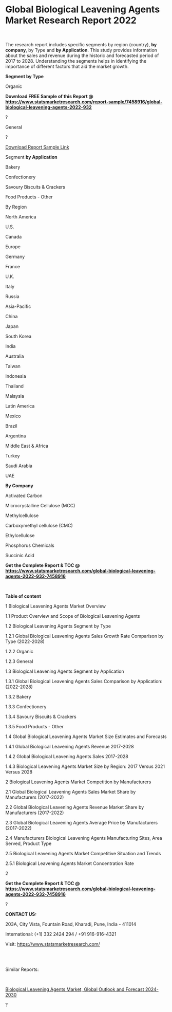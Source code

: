 <h1>Global Biological Leavening Agents Market Research Report 2022</h1><br/><p>The research report includes specific segments by region (country), <strong>by company</strong>, by Type and <strong>by Application</strong>. This study provides information about the sales and revenue during the historic and forecasted period of 2017 to 2028. Understanding the segments helps in identifying the importance of different factors that aid the market growth.</p>
 
 
 
 <p><strong>Segment by Type</strong></p>
 
 
 
 <p>Organic</p>
 
 
 
 <div><b>Download FREE Sample of this Report @ <a href="https://www.statsmarketresearch.com/download-free-sample/7458916/global-biological-leavening-agents-2022-932">https://www.statsmarketresearch.com/report-sample/7458916/global-biological-leavening-agents-2022-932</a></b></div>
 
 
 
 <p>? </p>
 
 
 
 <p>General</p>
 
 
 
 <p>? </p>
 
 
 
 <p><a href="https://www.statsmarketresearch.com/download-free-sample/7458916/global-biological-leavening-agents-2022-932">Download Report Sample Link</a></p>
 
 
 
 <p>Segment <strong>by Application</strong></p>
 
 
 
 <p>Bakery</p>
 
 
 
 <p>Confectionery</p>
 
 
 
 <p>Savoury Biscuits & Crackers</p>
 
 
 
 <p>Food Products - Other</p>
 
 
 
 <p>By Region</p>
 
 
 
 <p>North America</p>
 
 
 
 <p>U.S.</p>
 
 
 
 <p>Canada</p>
 
 
 
 <p>Europe</p>
 
 
 
 <p>Germany</p>
 
 
 
 <p>France</p>
 
 
 
 <p>U.K.</p>
 
 
 
 <p>Italy</p>
 
 
 
 <p>Russia</p>
 
 
 
 <p>Asia-Pacific</p>
 
 
 
 <p>China</p>
 
 
 
 <p>Japan</p>
 
 
 
 <p>South Korea</p>
 
 
 
 <p>India</p>
 
 
 
 <p>Australia</p>
 
 
 
 <p>Taiwan</p>
 
 
 
 <p>Indonesia</p>
 
 
 
 <p>Thailand</p>
 
 
 
 <p>Malaysia</p>
 
 
 
 <p>Latin America</p>
 
 
 
 <p>Mexico</p>
 
 
 
 <p>Brazil</p>
 
 
 
 <p>Argentina</p>
 
 
 
 <p>Middle East & Africa</p>
 
 
 
 <p>Turkey</p>
 
 
 
 <p>Saudi Arabia</p>
 
 
 
 <p>UAE</p>
 
 
 
 <p><strong>By Company</strong></p>
 
 
 
 <p>Activated Carbon</p>
 
 
 
 <p>Microcrystalline Cellulose (MCC)</p>
 
 
 
 <p>Methylcellulose</p>
 
 
 
 <p>Carboxymethyl cellulose (CMC)</p>
 
 
 
 <p>Ethylcellulose</p>
 
 
 
 <p>Phosphorus Chemicals</p>
 
 
 
 <p>Succinic Acid</p>
 
 
 
 <div><b>Get the Complete Report & TOC @ <a href="https://www.statsmarketresearch.com/global-biological-leavening-agents-2022-932-7458916">https://www.statsmarketresearch.com/global-biological-leavening-agents-2022-932-7458916</a></b></div>
 
 
 
 <p><br />
 
 <b>Table of content</b></p>
 
 
 
 <p>1 Biological Leavening Agents Market Overview<br />
 
 1.1 Product Overview and Scope of Biological Leavening Agents<br />
 
 1.2 Biological Leavening Agents Segment by Type<br />
 
 1.2.1 Global Biological Leavening Agents Sales Growth Rate Comparison by Type (2022-2028)<br />
 
 1.2.2 Organic<br />
 
 1.2.3 General<br />
 
 1.3 Biological Leavening Agents Segment by Application<br />
 
 1.3.1 Global Biological Leavening Agents Sales Comparison by Application: (2022-2028)<br />
 
 1.3.2 Bakery<br />
 
 1.3.3 Confectionery<br />
 
 1.3.4 Savoury Biscuits & Crackers<br />
 
 1.3.5 Food Products - Other<br />
 
 1.4 Global Biological Leavening Agents Market Size Estimates and Forecasts<br />
 
 1.4.1 Global Biological Leavening Agents Revenue 2017-2028<br />
 
 1.4.2 Global Biological Leavening Agents Sales 2017-2028<br />
 
 1.4.3 Biological Leavening Agents Market Size by Region: 2017 Versus 2021 Versus 2028<br />
 
 2 Biological Leavening Agents Market Competition by Manufacturers<br />
 
 2.1 Global Biological Leavening Agents Sales Market Share by Manufacturers (2017-2022)<br />
 
 2.2 Global Biological Leavening Agents Revenue Market Share by Manufacturers (2017-2022)<br />
 
 2.3 Global Biological Leavening Agents Average Price by Manufacturers (2017-2022)<br />
 
 2.4 Manufacturers Biological Leavening Agents Manufacturing Sites, Area Served, Product Type<br />
 
 2.5 Biological Leavening Agents Market Competitive Situation and Trends<br />
 
 2.5.1 Biological Leavening Agents Market Concentration Rate<br />
 
 2</p>
 
 
 
 <div><b>Get the Complete Report & TOC @ <a href="https://www.statsmarketresearch.com/global-biological-leavening-agents-2022-932-7458916">https://www.statsmarketresearch.com/global-biological-leavening-agents-2022-932-7458916</a></b></div>
 
 
 
 <p>? </p>
 
 
 
 <p><b>CONTACT US:</b><br />
 
 203A, City Vista, Fountain Road, Kharadi, Pune, India - 411014<br />
 
 International: (+1) 332 2424 294 / +91 916-916-4321<br />
 
 Visit: <a href="https://www.statsmarketresearch.com/">https://www.statsmarketresearch.com/</a><br />
 
 <br />
 
 <br />
 
 Similar Reports:<br />
 
 <br />
 
 <a href="https://www.statsmarketresearch.com/global-biological-leavening-agents-forecast-2024-2030-357-7901521">Biological Leavening Agents Market, Global Outlook and Forecast 2024-2030</a><br />
 
 ? </p>